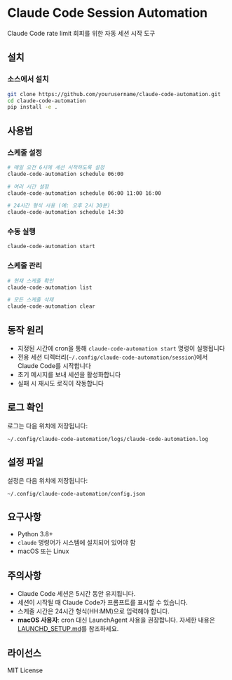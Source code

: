# Claude Code Session Automation

Claude Code rate limit 회피를 위한 자동 세션 시작 도구

## 설치

### 소스에서 설치
```bash
git clone https://github.com/yourusername/claude-code-automation.git
cd claude-code-automation
pip install -e .
```

## 사용법

### 스케줄 설정
```bash
# 매일 오전 6시에 세션 시작하도록 설정
claude-code-automation schedule 06:00

# 여러 시간 설정
claude-code-automation schedule 06:00 11:00 16:00

# 24시간 형식 사용 (예: 오후 2시 30분)
claude-code-automation schedule 14:30
```

### 수동 실행
```bash
claude-code-automation start
```

### 스케줄 관리
```bash
# 현재 스케줄 확인
claude-code-automation list

# 모든 스케줄 삭제
claude-code-automation clear
```

## 동작 원리

- 지정된 시간에 cron을 통해 `claude-code-automation start` 명령이 실행됩니다
- 전용 세션 디렉터리(`~/.config/claude-code-automation/session`)에서 Claude Code를 시작합니다
- 초기 메시지를 보내 세션을 활성화합니다
- 실패 시 재시도 로직이 작동합니다

## 로그 확인

로그는 다음 위치에 저장됩니다:
```
~/.config/claude-code-automation/logs/claude-code-automation.log
```

## 설정 파일

설정은 다음 위치에 저장됩니다:
```
~/.config/claude-code-automation/config.json
```

## 요구사항

- Python 3.8+
- `claude` 명령어가 시스템에 설치되어 있어야 함
- macOS 또는 Linux

## 주의사항

- Claude Code 세션은 5시간 동안 유지됩니다.
- 세션이 시작될 때 Claude Code가 프롬프트를 표시할 수 있습니다.
- 스케줄 시간은 24시간 형식(HH:MM)으로 입력해야 합니다.
- **macOS 사용자**: cron 대신 LaunchAgent 사용을 권장합니다. 자세한 내용은 [LAUNCHD_SETUP.md](LAUNCHD_SETUP.md)를 참조하세요.

## 라이선스

MIT License